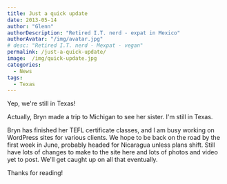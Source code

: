 ```yaml
---
title: Just a quick update
date: 2013-05-14
author: "Glenn"
authorDescription: "Retired I.T. nerd - expat in Mexico"
authorAvatar: "/img/avatar.jpg"
# desc: "Retired I.T. nerd - Mexpat - vegan"
permalink: /just-a-quick-update/
image:  /img/quick-update.jpg
categories:
  - News
tags:
  - Texas
---
```

Yep, we're still in Texas!

Actually, Bryn made a trip to Michigan to see her sister. I'm still in Texas.

Bryn has finished her TEFL certificate classes, and I am busy working on WordPress sites for various clients. We hope to be back on the road by the first week in June, probably headed for Nicaragua unless plans shift. Still have lots of changes to make to the site here and lots of photos and video yet to post. We'll get caught up on all that eventually.

Thanks for reading!
